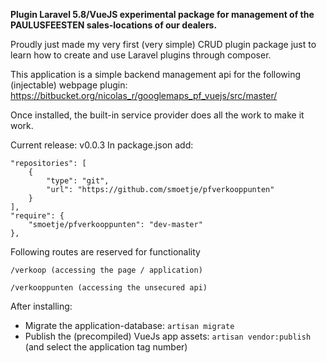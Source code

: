 **Plugin Laravel 5.8/VueJS experimental package for management of the PAULUSFEESTEN sales-locations of our dealers.**

Proudly just made my very first (very simple) CRUD plugin package just to learn how to create and use Laravel plugins 
through composer.

This application is a simple backend management api for the following (injectable) webpage plugin:
https://bitbucket.org/nicolas_r/googlemaps_pf_vuejs/src/master/

Once installed, the built-in service provider does all the work to make it work.

Current release: v0.0.3
In package.json add:

    "repositories": [
        {
            "type": "git",
            "url": "https://github.com/smoetje/pfverkooppunten"
        }
    ],
    "require": {
        "smoetje/pfverkooppunten": "dev-master"
    },

Following routes are reserved for functionality

`/verkoop (accessing the page / application)`

`/verkooppunten (accessing the unsecured api)`

After installing:
- Migrate the application-database: `artisan migrate`
- Publish the (precompiled) VueJs app assets: `artisan vendor:publish` (and select the application tag number)